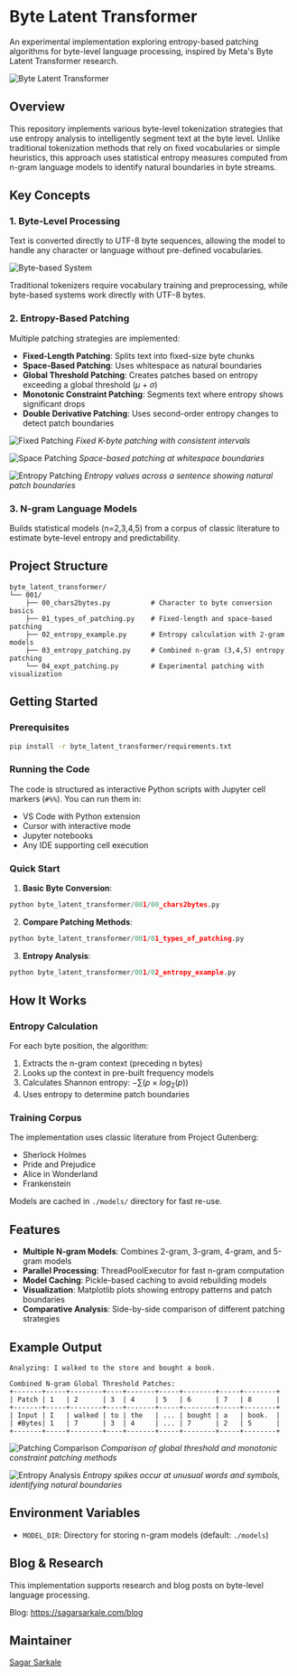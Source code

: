 # Byte Latent Transformer

An experimental implementation exploring entropy-based patching algorithms for byte-level language processing, inspired by Meta's Byte Latent Transformer research.

![Byte Latent Transformer](https://sagarsarkale.com/blt1/000-cover.jpg)

## Overview

This repository implements various byte-level tokenization strategies that use entropy analysis to intelligently segment text at the byte level. Unlike traditional tokenization methods that rely on fixed vocabularies or simple heuristics, this approach uses statistical entropy measures computed from n-gram language models to identify natural boundaries in byte streams.

## Key Concepts

### 1. Byte-Level Processing
Text is converted directly to UTF-8 byte sequences, allowing the model to handle any character or language without pre-defined vocabularies.

![Byte-based System](https://sagarsarkale.com/blt1/001-byte-based.png)

Traditional tokenizers require vocabulary training and preprocessing, while byte-based systems work directly with UTF-8 bytes.

### 2. Entropy-Based Patching
Multiple patching strategies are implemented:
- **Fixed-Length Patching**: Splits text into fixed-size byte chunks
- **Space-Based Patching**: Uses whitespace as natural boundaries
- **Global Threshold Patching**: Creates patches based on entropy exceeding a global threshold ($\mu$ + $\sigma$)
- **Monotonic Constraint Patching**: Segments text where entropy shows significant drops
- **Double Derivative Patching**: Uses second-order entropy changes to detect patch boundaries

![Fixed Patching](https://sagarsarkale.com/blt1/003-fixed-patching.png)
*Fixed K-byte patching with consistent intervals*

![Space Patching](https://sagarsarkale.com/blt1/004-space-patching.png)
*Space-based patching at whitespace boundaries*

![Entropy Patching](https://sagarsarkale.com/blt1/005-entropy-diagram-1.0.png)
*Entropy values across a sentence showing natural patch boundaries*

### 3. N-gram Language Models
Builds statistical models (n=2,3,4,5) from a corpus of classic literature to estimate byte-level entropy and predictability.

## Project Structure

```
byte_latent_transformer/
└── 001/
    ├── 00_chars2bytes.py          # Character to byte conversion basics
    ├── 01_types_of_patching.py    # Fixed-length and space-based patching
    ├── 02_entropy_example.py      # Entropy calculation with 2-gram models
    ├── 03_entropy_patching.py     # Combined n-gram (3,4,5) entropy patching
    └── 04_expt_patching.py        # Experimental patching with visualization
```

## Getting Started

### Prerequisites

```bash
pip install -r byte_latent_transformer/requirements.txt
```

### Running the Code

The code is structured as interactive Python scripts with Jupyter cell markers (`#%%`). You can run them in:
- VS Code with Python extension
- Cursor with interactive mode
- Jupyter notebooks
- Any IDE supporting cell execution

### Quick Start

1. **Basic Byte Conversion**:
```python
python byte_latent_transformer/001/00_chars2bytes.py
```

2. **Compare Patching Methods**:
```python
python byte_latent_transformer/001/01_types_of_patching.py
```

3. **Entropy Analysis**:
```python
python byte_latent_transformer/001/02_entropy_example.py
```

## How It Works

### Entropy Calculation

For each byte position, the algorithm:
1. Extracts the n-gram context (preceding n bytes)
2. Looks up the context in pre-built frequency models
3. Calculates Shannon entropy: $-\sum(p \times log_2(p))$
4. Uses entropy to determine patch boundaries

### Training Corpus

The implementation uses classic literature from Project Gutenberg:
- Sherlock Holmes
- Pride and Prejudice
- Alice in Wonderland
- Frankenstein

Models are cached in `./models/` directory for fast re-use.

## Features

- **Multiple N-gram Models**: Combines 2-gram, 3-gram, 4-gram, and 5-gram models
- **Parallel Processing**: ThreadPoolExecutor for fast n-gram computation
- **Model Caching**: Pickle-based caching to avoid rebuilding models
- **Visualization**: Matplotlib plots showing entropy patterns and patch boundaries
- **Comparative Analysis**: Side-by-side comparison of different patching strategies

## Example Output

```
Analyzing: I walked to the store and bought a book.

Combined N-gram Global Threshold Patches:
+-------+-----+--------+----+-------+-----+--------+-----+--------+
| Patch | 1   | 2      | 3  | 4     | 5   | 6      | 7   | 8      |
+-------+-----+--------+----+-------+-----+--------+-----+--------+
| Input | I   | walked | to | the   | ... | bought | a   | book.  |
| #Bytes| 1   | 7      | 3  | 4     | ... | 7      | 2   | 5      |
+-------+-----+--------+----+-------+-----+--------+-----+--------+
```

![Patching Comparison](https://sagarsarkale.com/blt1/008-patches-1.png)
*Comparison of global threshold and monotonic constraint patching methods*

![Entropy Analysis](https://sagarsarkale.com/blt1/006-entropy-diagram-2.png)
*Entropy spikes occur at unusual words and symbols, identifying natural boundaries*

## Environment Variables

- `MODEL_DIR`: Directory for storing n-gram models (default: `./models`)

## Blog & Research

This implementation supports research and blog posts on byte-level language processing.

Blog: https://sagarsarkale.com/blog

## Maintainer

[Sagar Sarkale](https://www.linkedin.com/in/sagar-sarkale)
